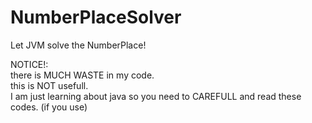 # NumberPlaceSolver
Let JVM solve the NumberPlace!

NOTICE!:<br>
there is MUCH WASTE in my code.<br>
this is NOT usefull.<br>
I am just learning about java so you need to CAREFULL and read these codes. (if you use)

